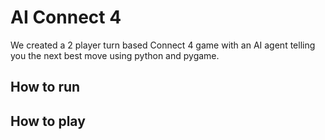 # AI Connect 4
We created a 2 player turn based Connect 4 game with an AI agent telling you the next best move using python and pygame.

## How to run

## How to play

